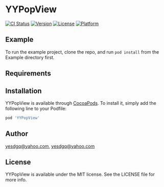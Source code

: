 # YYPopView

[![CI Status](https://img.shields.io/travis/yesdgq@yahoo.com/YYPopView.svg?style=flat)](https://travis-ci.org/yesdgq@yahoo.com/YYPopView)
[![Version](https://img.shields.io/cocoapods/v/YYPopView.svg?style=flat)](https://cocoapods.org/pods/YYPopView)
[![License](https://img.shields.io/cocoapods/l/YYPopView.svg?style=flat)](https://cocoapods.org/pods/YYPopView)
[![Platform](https://img.shields.io/cocoapods/p/YYPopView.svg?style=flat)](https://cocoapods.org/pods/YYPopView)

## Example

To run the example project, clone the repo, and run `pod install` from the Example directory first.

## Requirements

## Installation

YYPopView is available through [CocoaPods](https://cocoapods.org). To install
it, simply add the following line to your Podfile:

```ruby
pod 'YYPopView'
```

## Author

yesdgq@yahoo.com, yesdgq@yahoo.com

## License

YYPopView is available under the MIT license. See the LICENSE file for more info.
